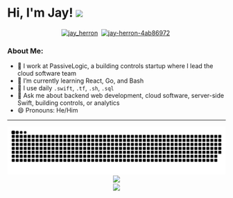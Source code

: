 <!--
**NeedleInAJayStack/NeedleInAJayStack** is a ✨ _special_ ✨ repository because its `README.md` (this file) appears on your GitHub profile.

Here are some ideas to get you started:

- 🔭 I’m currently working on ...
- 🌱 I’m currently learning ...
- 👯 I’m looking to collaborate on ...
- 🤔 I’m looking for help with ...
- 💬 Ask me about ...
- 📫 How to reach me: ...
- 😄 Pronouns: ...
- ⚡ Fun fact: ...
-->


# Hi, I'm Jay! <img src="https://github.com/TheDudeThatCode/TheDudeThatCode/blob/master/Assets/Hi.gif" width="29px">
<div align="center">
  <a href="https://gitlab.com/NeedleInAJayStack" target="blank"><img align="center" src="https://cdn.simpleicons.org/gitlab/white/" alt="jay_herron" height="20" width="20" /></a>&nbsp;
  <a href="https://www.linkedin.com/in/jay-herron-4ab86972/" target="blank"><img align="center" src="https://cdn.simpleicons.org/linkedin/white/" alt="jay-herron-4ab86972" height="20" width="20" /></a>&nbsp;
</div>

### About Me:
- 🏦 I work at PassiveLogic, a building controls startup where I lead the cloud software team
- 🌱 I’m currently learning React, Go, and Bash
- 🤔 I use daily `.swift`, `.tf`, `.sh`, `.sql`
- 💬 Ask me about backend web development, cloud software, server-side Swift, building controls, or analytics
- 😄 Pronouns: He/Him

---

<div align="center">
  <div>
    <picture>
      <source
        srcset="https://raw.githubusercontent.com/NeedleInAJaystack/NeedleInAJaystack/output/github-contribution-grid-snake-dark.svg"
        media="(prefers-color-scheme: dark)"
      />
      <source
        srcset="https://raw.githubusercontent.com/NeedleInAJaystack/NeedleInAJaystack/output/github-contribution-grid-snake.svg"
        media="(prefers-color-scheme: light), (prefers-color-scheme: no-preference)"
      />
      <img
        alt="github-snake"
        src="https://raw.githubusercontent.com/NeedleInAJaystack/NeedleInAJaystack/output/github-contribution-grid-snake.svg"
      >
    </picture>
  </div>
  <div>
    <img src=https://github-readme-stats.vercel.app/api?username=NeedleInAJayStack&show_icons=true&title_color=ffc857&icon_color=8ac926&text_color=daf7dc&bg_color=151515&hide=["stars"]>
  </div>
  <div>
    <img src=https://github-readme-stats.vercel.app/api/top-langs/?username=NeedleInAJayStack&layout=compact&text_color=daf7dc&bg_color=151515>
  </div>
</div>
